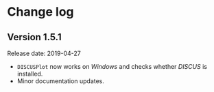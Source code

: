 # Change log

## Version 1.5.1

Release date: 2019-04-27

- `DISCUSPlot` now works on *Windows* and checks whether *DISCUS* is installed.
- Minor documentation updates.
